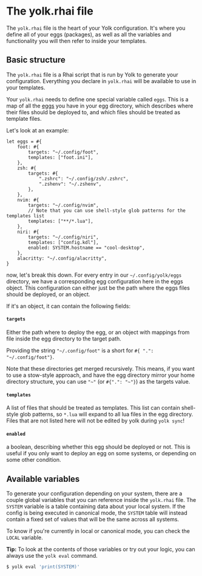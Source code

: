 # The yolk.rhai file

The `yolk.rhai` file is the heart of your Yolk configuration.
It's where you define all of your eggs (packages), as well as all the variables and functionality you will then refer to inside your templates.

## Basic structure

The `yolk.rhai` file is a Rhai script that is run by Yolk to generate your configuration.
Everything you declare in `yolk.rhai` will be available to use in your templates.

Your `yolk.rhai` needs to define one special variable called `eggs`.
This is a map of all the [eggs](./eggs.md) you have in your egg directory,
which describes where their files should be deployed to,
and which files should be treated as template files.

Let's look at an example:

```rust,ignore
let eggs = #{
    foot: #{
        targets: "~/.config/foot",
        templates: ["foot.ini"],
    },
    zsh: #{
        targets: #{
            ".zshrc": "~/.config/zsh/.zshrc",
            ".zshenv": "~/.zshenv",
        },
    },
    nvim: #{
        targets: "~/.config/nvim",
        // Note that you can use shell-style glob patterns for the templates list
        templates: ["**/*.lua"],
    },
    niri: #{
        targets: "~/.config/niri",
        templates: ["config.kdl"],
        enabled: SYSTEM.hostname == "cool-desktop",
    },
    alacritty: "~/.config/alacritty",
}
```

now, let's break this down.
For every entry in our `~/.config/yolk/eggs` directory, we have a corresponding egg configuration here in the eggs object.
This configuration can either just be the path where the eggs files should be deployed,
or an object.

If it's an object, it can contain the following fields:

#### `targets`
Either the path where to deploy the egg, or an object with mappings from file inside the egg directory to the target path.

Providing the string `"~/.config/foot"` is a short for `#{ ".": "~/.config/foot"}`.

Note that these directories get merged recursively.
This means, if you want to use a stow-style approach, and have the egg directory mirror your home directory structure, you can use
`"~"` (or `#{".": "~"}`) as the targets value.

#### `templates`
A list of files that should be treated as templates.
This list can contain shell-style glob patterns, so `*.lua` will expand to all lua files in the egg directory.
Files that are not listed here will not be edited by yolk during `yolk sync`!

#### `enabled`
a boolean, describing whether this egg should be deployed or not.
This is useful if you only want to deploy an egg on some systems, or depending on some other condition.





## Available variables

To generate your configuration depending on your system, there are a couple global variables that you can reference inside the `yolk.rhai` file.
The `SYSTEM` variable is a table containing data about your local system.
If the config is being executed in canonical mode, the `SYSTEM` table will instead contain a fixed set of values that will be the same across all systems.

To know if you're currently in local or canonical mode, you can check the `LOCAL` variable.

**Tip:**
To look at the contents of those variables or try out your logic, you can always use the `yolk eval` command.

```bash
$ yolk eval 'print(SYSTEM)'
```

